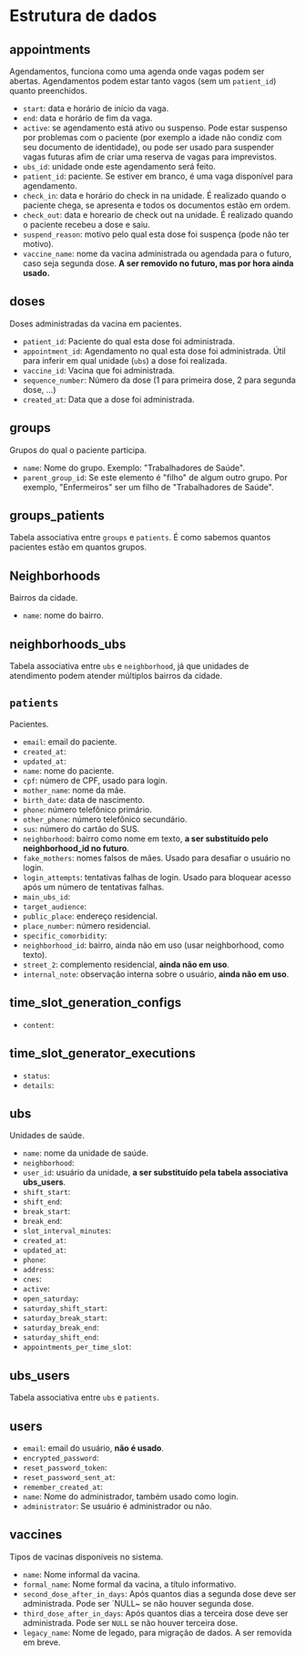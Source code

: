 # Estrutura de dados

## appointments

Agendamentos, funciona como uma agenda onde vagas podem ser abertas. Agendamentos podem estar tanto vagos (sem um `patient_id`) quanto preenchidos.

  * `start`: data e horário de início da vaga.
  * `end`: data e horário de fim da vaga.
  * `active`: se agendamento está ativo ou suspenso. Pode estar suspenso por problemas com o paciente (por exemplo a idade não condiz com seu documento de identidade), ou pode ser usado para suspender vagas futuras afim de criar uma reserva de vagas para imprevistos.
  * `ubs_id`: unidade onde este agendamento será feito.
  * `patient_id`: paciente. Se estiver em branco, é uma vaga disponível para agendamento.
  * `check_in`: data e horário do check in na unidade. É realizado quando o paciente chega, se apresenta e todos os documentos estão em ordem.
  * `check_out`: data e horeario de check out na unidade. É realizado quando o paciente recebeu a dose e saiu.
  * `suspend_reason`: motivo pelo qual esta dose foi suspença (pode não ter motivo).
  * `vaccine_name`: nome da vacina administrada ou agendada para o futuro, caso seja segunda dose. **A ser removido no futuro, mas por hora ainda usado.**

## doses

Doses administradas da vacina em pacientes.

  * `patient_id`: Paciente do qual esta dose foi administrada.
  * `appointment_id`: Agendamento no qual esta dose foi administrada. Útil para inferir em qual unidade (`ubs`) a dose foi realizada.
  * `vaccine_id`: Vacina que foi administrada.
  * `sequence_number`: Número da dose (1 para primeira dose, 2 para segunda dose, ...)
  * `created_at`: Data que a dose foi administrada.

## groups

Grupos do qual o paciente participa.

  * `name`: Nome do grupo. Exemplo: "Trabalhadores de Saúde".
  * `parent_group_id`: Se este elemento é "filho" de algum outro grupo. Por exemplo, "Enfermeiros" ser um filho de "Trabalhadores de Saúde".

## groups_patients

Tabela associativa entre `groups` e `patients`. É como sabemos quantos pacientes estão em quantos grupos.

## Neighborhoods

Bairros da cidade.

  * `name`: nome do bairro.

## neighborhoods_ubs

Tabela associativa entre `ubs` e `neighborhood`, já que unidades de atendimento podem atender múltiplos bairros da cidade.

## `patients`

Pacientes.

  * `email`: email do paciente.
  * `created_at`:
  * `updated_at`:
  * `name`: nome do paciente.
  * `cpf`: número de CPF, usado para login.
  * `mother_name`: nome da mãe.
  * `birth_date`: data de nascimento.
  * `phone`: número telefônico primário.
  * `other_phone`: número telefônico secundário.
  * `sus`: número do cartão do SUS.
  * `neighborhood`: bairro como nome em texto, **a ser substituído pelo neighborhood_id no futuro**.
  * `fake_mothers`: nomes falsos de mães. Usado para desafiar o usuário no login.
  * `login_attempts`: tentativas falhas de login. Usado para bloquear acesso após um número de tentativas falhas.
  * `main_ubs_id`:
  * `target_audience`:
  * `public_place`: endereço residencial.
  * `place_number`: número residencial.
  * `specific_comorbidity`:
  * `neighborhood_id`:  bairro, ainda não em uso (usar neighborhood, como texto).
  * `street_2`: complemento residencial, **ainda não em uso**.
  * `internal_note`: observação interna sobre o usuário, **ainda não em uso**.

## time_slot_generation_configs

  * `content`:

## time_slot_generator_executions

  * `status`:
  * `details`:

## ubs

Unidades de saúde.

  * `name`: nome da unidade de saúde.
  * `neighborhood`:
  * `user_id`: usuário da unidade, **a ser substituído pela tabela associativa ubs_users**.
  * `shift_start`:
  * `shift_end`:
  * `break_start`:
  * `break_end`:
  * `slot_interval_minutes`:
  * `created_at`:
  * `updated_at`:
  * `phone`:
  * `address`:
  * `cnes`:
  * `active`:
  * `open_saturday`:
  * `saturday_shift_start`:
  * `saturday_break_start`:
  * `saturday_break_end`:
  * `saturday_shift_end`:
  * `appointments_per_time_slot`:

## ubs_users

Tabela associativa entre `ubs` e `patients`.

## users

  * `email`: email do usuário, **não é usado**.
  * `encrypted_password`:
  * `reset_password_token`:
  * `reset_password_sent_at`:
  * `remember_created_at`:
  * `name`: Nome do administrador, também usado como login.
  * `administrator`: Se usuário é administrador ou não.

## vaccines

Tipos de vacinas disponíveis no sistema.

  * `name`: Nome informal da vacina.
  * `formal_name`: Nome formal da vacina, a título informativo.
  * `second_dose_after_in_days`: Após quantos dias a segunda dose deve ser administrada. Pode ser `NULL~ se não houver segunda dose.
  * `third_dose_after_in_days`: Após quantos dias a terceira dose deve ser administrada. Pode ser `NULL` se não houver terceira dose.
  * `legacy_name`: Nome de legado, para migração de dados. A ser removida em breve.
